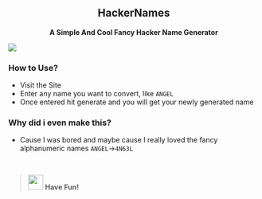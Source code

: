 <h2 align="center">HackerNames</h2>
<p align="center"><b>A Simple And Cool Fancy Hacker Name Generator</b></p>
<kbd><img src="https://cdn.discordapp.com/attachments/813340895054397452/946778977924685944/unknown.png"></kbd>

<h3>How to Use?</h3>

- Visit the Site
- Enter any name you want to convert, like `ANGEL`
- Once entered hit generate and you will get your newly generated name

<h3>Why did i even make this?</h3>

- Cause I was bored and maybe cause I really loved the fancy alphanumeric names `ANGEL`->`4N63L`

<br>

> <img src="https://images-ext-2.discordapp.net/external/xkx2jyHh-6u8tzQkCaWz-RuOIujCuB1zLNTuFaICDoQ/https/emoji.gg/assets/emoji/8895-kenahappy.png" width=30px> **Have Fun!**

